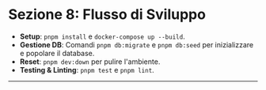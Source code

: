 # Sezione 8: Flusso di Sviluppo

*   **Setup**: `pnpm install` e `docker-compose up --build`.
*   **Gestione DB**: Comandi `pnpm db:migrate` e `pnpm db:seed` per inizializzare e popolare il database.
*   **Reset**: `pnpm dev:down` per pulire l'ambiente.
*   **Testing & Linting**: `pnpm test` e `pnpm lint`.

---
